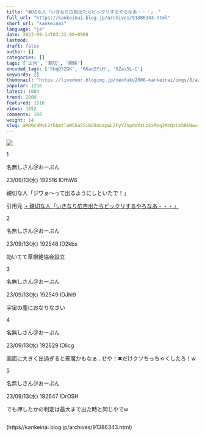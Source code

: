 ```yaml
---
title: "親切な人「いきなり広告出たらビックリするやろなあ・・・」 "
full_url: "https://kankeinai.blog.jp/archives/91386343.html"
short_url: "kankeinai"
language: "ja"
date: 2023-09-14T03:31:00+0900
lastmod: 
draft: false
author: []
categories: []
tags: ['広告', '親切', '関係']
encoded_tags: ['5bqD5ZGK', '6Kaq5YiH', '6Zai5L-C']
keywords: []
thumbnail: "https://livedoor.blogimg.jp/neofuku2006-kankeinai/imgs/8/a/8ae77250.jpg"
popular: 1216
latest: 1084
trend: 2000
featured: 1516
views: 1852
comments: 188
weight: 14
slug: aHR0cHMvL2thbmtlaW5haS5ibG9nLmpwL2FyY2hpdmVzLzkxMzg2MzQzLmh0bWw=
---
```


![](https://livedoor.blogimg.jp/neofuku2006-kankeinai/imgs/8/a/8ae77250.jpg)

<div><p class='t_h'>1 <p>名無しさん＠おーぷん</p> <p> 23/09/13(水) 192516 IDfhW6</p></p><p class='t_b'> 親切な人「ジワぁ～って出るようにしといたで！」 </p><p>引用元 <a href='http//2chspa.com/thread/livejupiter/1694600716' target='_blank'>・</a><a href='https//hayabusa.open2ch.net/test/read.cgi/livejupiter/1694600716/' target='_blank'>親切な人「いきなり広告出たらビックリするやろなあ・・・」</a></p><p class='t_h'>2 <p>名無しさん＠おーぷん</p> <p> 23/09/13(水) 192546 ID2kbs</p></p> <p class='t_b'> 効いてて草根絶協会設立 </p> <p class='t_h'>3 <p>名無しさん＠おーぷん</p> <p> 23/09/13(水) 192549 IDJhi9</p></p> <p class='t_b'> 宇宙の塵におなりなさい </p> <p class='t_h'>4 <p>名無しさん＠おーぷん</p> <p> 23/09/13(水) 192629 IDlicg</p></p> <p class='t_b'> 画面に大きく出過ぎると邪魔かもなぁ…せや！✖︎だけクソちっちゃくしたろ！w</p> <p class='t_h'>5 <p>名無しさん＠おーぷん</p> <p> 23/09/13(水) 192647 IDrOSH</p></p> <p class='t_b'> でも押したかの判定は最大まで出た時と同じやでw </p> <img border='0' width='1' height='1' src='https//www18.a8.net/0.gif?a8mat=2BJK9W+3WIBJM+249K+BWGDT' alt=''> </div>

(https//kankeinai.blog.jp/archives/91386343.html)
